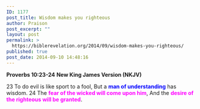 ```yaml
---
ID: 1177
post_title: Wisdom makes you righteous
author: Praison
post_excerpt: ""
layout: post
permalink: >
  https://biblerevelation.org/2014/09/wisdom-makes-you-righteous/
published: true
post_date: 2014-09-10 14:48:16
---
```

<strong>Proverbs 10:23-24</strong>
<strong> New King James Version (NKJV)</strong>

23 To do evil is like sport to a fool,
But a <span style="color: #0000ff;"><strong>man of understanding</strong></span> has wisdom.
24 The <span style="color: #ff00ff;"><strong>fear of the wicked will come upon him</strong></span>,
And the <span style="color: #ff00ff;"><strong>desire of the righteous will be granted</strong></span>.